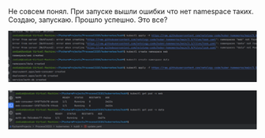 Не совсем понял. При запуске вышли ошибки что нет namespace таких. Создаю, запускаю.
Прошло успешно. Это все?

![9635f400d2bbe4003598ee73f134cecd.png](../_resources/9635f400d2bbe4003598ee73f134cecd.png)

![98859f4371d6b0204381237552199973.png](../_resources/98859f4371d6b0204381237552199973.png)